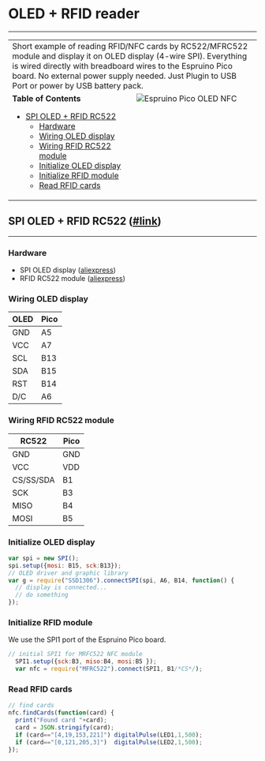 # OLED + RFID reader
---------------------------
<table>
  <tr>
    <td colspan="2">
Short example of reading RFID/NFC cards by RC522/MFRC522 module and display it on OLED display (4-wire SPI).
Everything is wired directly with breadboard wires to the Espruino Pico board. No external power supply needed.
Just Plugin to USB Port or power by USB battery pack.
    </td>
  </tr>
  <tr style="vertical-align: top;">
    <td width="50%">
      <strong>Table of Contents</strong>
      <ul>
        <li><a href="#spi-oled--rfid-rc522-link">SPI OLED + RFID RC522</a>
          <ul>
            <li><a href="#hardware">Hardware</a></li>
            <li><a href="#wiring-oled-display">Wiring OLED display</a></li>
            <li><a href="#wiring-rfid-rc522-module">Wiring RFID RC522 module</a></li>
            <li><a href="#initialize-oled-display">Initialize OLED display</a></li>
            <li><a href="#initialize-rfid-module">Initialize RFID module</a></li>
            <li><a href="#read-rfid-cards">Read RFID cards</a></li>
          </ul>
        </li>
      </ul>
    </td>
    <td>
      <img src="https://lh3.googleusercontent.com/iV0fTW4e7Zi2o_h5vra9jre4qSKy1DzSn7yM3W6k3eI=w1143-h858-no" alt="Espruino Pico OLED NFC" />
    </td>
  </tr>
</table>

## SPI OLED + RFID RC522 ([#link](OLED-MFRC522-MuMaLab.js))
----------------------------------------------------------------
### Hardware
* SPI OLED display ([aliexpress](http://www.aliexpress.com/item/Yellow-Blue-0-96-SPI-Serial-128x64-OLED-LCD-Display-Module-3-5V-For-Arduino-51SCM/32265963016.html))
* RFID RC522 module ([aliexpress](http://www.aliexpress.com/item/MFRC-522-RC522-RFID-RF-IC-card-sensor-module-to-send-S50-Fudan-card-keychain-for/1732292096.html))

### Wiring OLED display
| OLED | Pico | 
| ---- |------|
| GND  | A5   |
| VCC  | A7   |
| SCL  | B13  |
| SDA  | B15  |
| RST  | B14  |
| D/C  | A6   |

### Wiring RFID RC522 module
| RC522     | Pico | 
| --------- |------|
| GND       |	GND  |
| VCC	      | VDD  |
| CS/SS/SDA |	B1   |
| SCK	      | B3   |
| MISO      | B4   |
| MOSI      | B5   |

### Initialize OLED display
```js
var spi = new SPI();
spi.setup({mosi: B15, sck:B13});
// OLED driver and graphic library
var g = require("SSD1306").connectSPI(spi, A6, B14, function() {
  // display is connected...
  // do something 
});
```

### Initialize RFID module
We use the SPI1 port of the Espruino Pico board.
```js
// initial SPI1 for MRFC522 NFC module
  SPI1.setup({sck:B3, miso:B4, mosi:B5 });
  var nfc = require("MFRC522").connect(SPI1, B1/*CS*/);
```

### Read RFID cards
```js
// find cards
nfc.findCards(function(card) {
  print("Found card "+card);
  card = JSON.stringify(card);
  if (card=="[4,19,153,221]") digitalPulse(LED1,1,500);
  if (card=="[0,121,205,3]")  digitalPulse(LED2,1,500);
});
```
